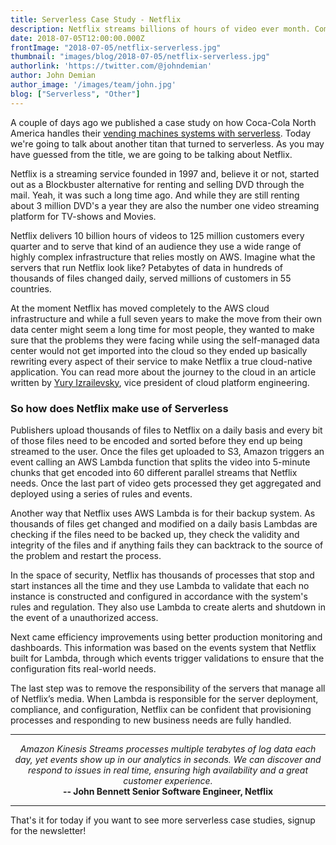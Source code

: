 ```yaml
---
title: Serverless Case Study - Netflix
description: Netflix streams billions of hours of video ever month. Come see how they do it
date: 2018-07-05T12:00:00.000Z
frontImage: "2018-07-05/netflix-serverless.jpg"
thumbnail: "images/blog/2018-07-05/netflix-serverless.jpg"
authorlink: 'https://twitter.com/@johndemian'
author: John Demian
author_image: '/images/team/john.jpg'
blog: ["Serverless", "Other"]
---
```


A couple of days ago we published a case study on how Coca-Cola North America handles their <a target="_blank"  href="https://dashbird.io/blog/serverless-case-study-coca-cola/">vending machines systems with serverless</a>. Today we're going to talk about another titan that turned to serverless. As you may have guessed from the title, we are going to be talking about Netflix.

Netflix is a streaming service founded in 1997 and, believe it or not, started out as a Blockbuster alternative for renting and selling DVD through the mail. Yeah, it was such a long time ago. And while they are still renting about 3 million DVD's a year they are also the number one video streaming platform for TV-shows and Movies.

Netflix delivers 10 billion hours of videos to 125 million customers every quarter and to serve that kind of an audience they use a wide range of highly complex infrastructure that relies mostly on AWS. Imagine what the servers that run Netflix look like? Petabytes of data in hundreds of thousands of files changed daily, served millions of customers in 55 countries.

At the moment Netflix has moved completely to the AWS cloud infrastructure and while a full seven years to make the move from their own data center might seem a long time for most people, they wanted to make sure that the problems they were facing while using the self-managed data center would not get imported into the cloud so they ended up basically rewriting every aspect of their service to make Netflix a true cloud-native application. You can read more about the journey to the cloud in an article written by <a target="_blank" href="https://media.netflix.com/en/company-blog/completing-the-netflix-cloud-migration">Yury Izrailevsky</a>, vice president of cloud platform engineering.

<h3>So how does Netflix make use of Serverless</h3>
Publishers upload thousands of files to Netflix on a daily basis and every bit of those files need to be encoded and sorted before they end up being streamed to the user. Once the files get uploaded to S3, Amazon triggers an event calling an AWS Lambda function that splits the video into 5-minute chunks that get encoded into 60 different parallel streams that Netflix needs. Once the last part of video gets processed they get aggregated and deployed using a series of rules and events.

Another way that Netflix uses AWS Lambda is for their backup system. As thousands of files get changed and modified on a daily basis Lambdas are checking if the files need to be backed up, they check the validity and integrity of the files and if anything fails they can backtrack to the source of the problem and restart the process.

In the space of security, Netflix has thousands of processes that stop and start instances all the time and they use Lambda to validate that each no instance is constructed and configured in accordance with the system's rules and regulation. They also use Lambda to create alerts and shutdown in the event of a unauthorized access.

Next came efficiency improvements using better production monitoring and dashboards. This information was based on the events system that Netflix built for Lambda, through which events trigger validations to ensure that the configuration fits real-world needs.

The last step was to remove the responsibility of the servers that manage all of Netflix’s media. When Lambda is responsible for the server deployment, compliance, and configuration, Netflix can be confident that provisioning processes and responding to new business needs are fully handled.


---


<center><i>Amazon Kinesis Streams processes multiple terabytes of log data each day, yet events show up in our analytics in seconds. We can discover and respond to issues in real time, ensuring high availability and a great customer experience.</i><br><strong>-- John Bennett Senior Software Engineer, Netflix</strong></center>

---

That's it for today if you want to see more serverless case studies, signup for the newsletter!